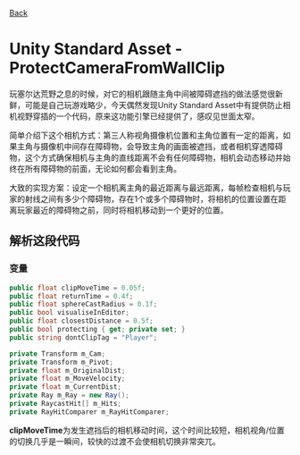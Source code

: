 
[Back](index.md)

# Unity Standard Asset - ProtectCameraFromWallClip

玩塞尔达荒野之息的时候，对它的相机跟随主角中间被障碍遮挡的做法感觉很新鲜，可能是自己玩游戏略少，今天偶然发现Unity Standard Asset中有提供防止相机视野穿插的一个代码，原来这功能引擎已经提供了，感叹见世面太窄。

简单介绍下这个相机方式：第三人称视角摄像机位置和主角位置有一定的距离，如果主角与摄像机中间存在障碍物，会导致主角的画面被遮挡，或者相机穿透障碍物，这个方式确保相机与主角的直线距离不会有任何障碍物，相机会动态移动并始终在所有障碍物的前面，无论如何都会看到主角。

大致的实现方案：设定一个相机离主角的最近距离与最远距离，每帧检查相机与玩家的射线之间有多少个障碍物，存在1个或多个障碍物时，将相机的位置设置在距离玩家最近的障碍物之前，同时将相机移动到一个更好的位置。


## 解析这段代码

### 变量

``` csharp
public float clipMoveTime = 0.05f;           
public float returnTime = 0.4f;              
public float sphereCastRadius = 0.1f;        
public bool visualiseInEditor;               
public float closestDistance = 0.5f;         
public bool protecting { get; private set; } 
public string dontClipTag = "Player";        

private Transform m_Cam;                 
private Transform m_Pivot;               
private float m_OriginalDist;            
private float m_MoveVelocity;            
private float m_CurrentDist;             
private Ray m_Ray = new Ray();           
private RaycastHit[] m_Hits;             
private RayHitComparer m_RayHitComparer; 

```

**clipMoveTime**为发生遮挡后的相机移动时间，这个时间比较短，相机视角/位置的切换几乎是一瞬间，较快的过渡不会使相机切换非常突兀。